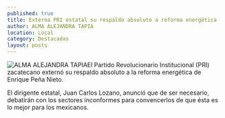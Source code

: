 ```yaml
---
published: true
title: Externa PRI estatal su respaldo absoluto a reforma energética
author: ALMA ALEJANDRA TAPIA
location: Local
category: Destacadas
layout: posts
---
```


![ALMA ALEJANDRA TAPIA](http://i.imgur.com/tK5W03fm.jpg)El Partido Revolucionario Institucional (PRI) zacatecano externó su respaldo absoluto a la reforma energética de Enrique Peña Nieto. 

El dirigente estatal, Juan Carlos Lozano, anunció que de ser necesario, debatirán con los sectores inconformes para convencerlos de que ésta es lo mejor para los mexicanos.
